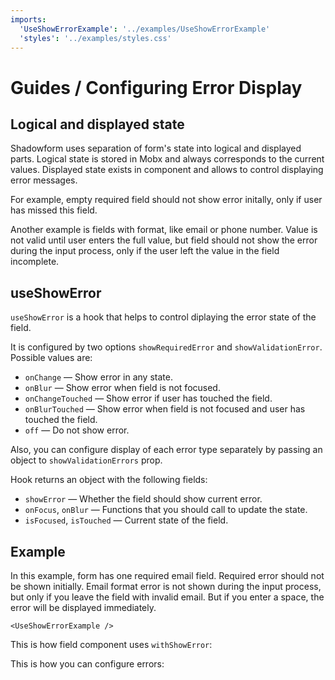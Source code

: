 ```yaml
---
imports:
  'UseShowErrorExample': '../examples/UseShowErrorExample'
  'styles': '../examples/styles.css'
---
```


# Guides / Configuring Error Display

## Logical and displayed state

Shadowform uses separation of form's state into logical and displayed parts.
Logical state is stored in Mobx and always corresponds to the current values.
Displayed state exists in component and allows to control displaying 
error messages.

For example, empty required field should not show error initally,
only if user has missed this field.

Another example is fields with format, like email or phone number.
Value is not valid until user enters the full value,
but field should not show the error during the input process,
only if the user left the value in the field incomplete.

## useShowError

`useShowError` is a hook that helps to control diplaying the error state of the field.

It is configured by two options `showRequiredError` and `showValidationError`.
Possible values are:
- `onChange` &mdash; Show error in any state.
- `onBlur` &mdash; Show error when field is not focused.
- `onChangeTouched` &mdash; Show error if user has touched the field.
- `onBlurTouched` &mdash; Show error when field is not focused and user 
  has touched the field.
- `off` &mdash; Do not show error.

Also, you can configure display of each error type separately
by passing an object to `showValidationErrors` prop.

Hook returns an object with the following fields:

- `showError` &mdash; Whether the field should show current error.
- `onFocus`, `onBlur` &mdash; Functions that you should call to update the state.
- `isFocused`, `isTouched` &mdash; Current state of the field.

## Example

In this example, form has one required email field.
Required error should not be shown initially.
Email format error is not shown during the input process,
but only if you leave the field with invalid email.
But if you enter a space, the error will be displayed immediately.

```@render
<UseShowErrorExample />
```

This is how field component uses `withShowError`:

<!-- ```@source -->
<!-- file: '../examples/Field/index.js' -->
<!-- tabs: 4 -->
<!-- lang: 'jsx' -->
<!-- highlightLines: '23' -->
<!-- ``` -->

This is how you can configure errors:

<!-- ```@source -->
<!-- file: '../examples/WithShowErrorExample.js' -->
<!-- tabs: 4 -->
<!-- lang: 'jsx' -->
<!-- highlightLines: 21-22 -->
<!-- ``` -->

